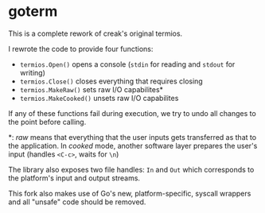goterm
======

This is a complete rework of creak's original termios.

I rewrote the code to provide four functions:
 - `termios.Open()` opens a console (`stdin` for reading and `stdout` for writing)
 - `termios.Close()` closes everything that requires closing
 - `termios.MakeRaw()` sets raw I/O capabilites\*
 - `termios.MakeCooked()` unsets raw I/O capabilites

If any of these functions fail during execution, we try to undo all changes to the point before calling.

\*: *raw* means that everything that the user inputs gets transferred as that to the application. In *cooked* mode, another software layer prepares the user's input (handles `<C-c>`, waits for `\n`)

The library also exposes two file handles: `In` and `Out` which corresponds to the platform's input and output streams.

This fork also makes use of Go's new, platform-specific, syscall wrappers and all "unsafe" code should be removed.

